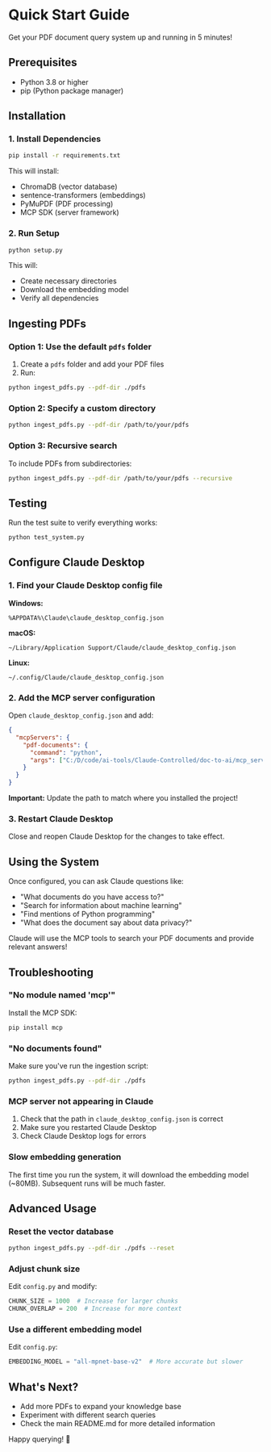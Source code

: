 # Quick Start Guide

Get your PDF document query system up and running in 5 minutes!

## Prerequisites

- Python 3.8 or higher
- pip (Python package manager)

## Installation

### 1. Install Dependencies

```bash
pip install -r requirements.txt
```

This will install:
- ChromaDB (vector database)
- sentence-transformers (embeddings)
- PyMuPDF (PDF processing)
- MCP SDK (server framework)

### 2. Run Setup

```bash
python setup.py
```

This will:
- Create necessary directories
- Download the embedding model
- Verify all dependencies

## Ingesting PDFs

### Option 1: Use the default `pdfs` folder

1. Create a `pdfs` folder and add your PDF files
2. Run:
```bash
python ingest_pdfs.py --pdf-dir ./pdfs
```

### Option 2: Specify a custom directory

```bash
python ingest_pdfs.py --pdf-dir /path/to/your/pdfs
```

### Option 3: Recursive search

To include PDFs from subdirectories:
```bash
python ingest_pdfs.py --pdf-dir /path/to/your/pdfs --recursive
```

## Testing

Run the test suite to verify everything works:

```bash
python test_system.py
```

## Configure Claude Desktop

### 1. Find your Claude Desktop config file

**Windows:**
```
%APPDATA%\Claude\claude_desktop_config.json
```

**macOS:**
```
~/Library/Application Support/Claude/claude_desktop_config.json
```

**Linux:**
```
~/.config/Claude/claude_desktop_config.json
```

### 2. Add the MCP server configuration

Open `claude_desktop_config.json` and add:

```json
{
  "mcpServers": {
    "pdf-documents": {
      "command": "python",
      "args": ["C:/D/code/ai-tools/Claude-Controlled/doc-to-ai/mcp_server.py"]
    }
  }
}
```

**Important:** Update the path to match where you installed the project!

### 3. Restart Claude Desktop

Close and reopen Claude Desktop for the changes to take effect.

## Using the System

Once configured, you can ask Claude questions like:

- "What documents do you have access to?"
- "Search for information about machine learning"
- "Find mentions of Python programming"
- "What does the document say about data privacy?"

Claude will use the MCP tools to search your PDF documents and provide relevant answers!

## Troubleshooting

### "No module named 'mcp'"

Install the MCP SDK:
```bash
pip install mcp
```

### "No documents found"

Make sure you've run the ingestion script:
```bash
python ingest_pdfs.py --pdf-dir ./pdfs
```

### MCP server not appearing in Claude

1. Check that the path in `claude_desktop_config.json` is correct
2. Make sure you restarted Claude Desktop
3. Check Claude Desktop logs for errors

### Slow embedding generation

The first time you run the system, it will download the embedding model (~80MB). Subsequent runs will be much faster.

## Advanced Usage

### Reset the vector database

```bash
python ingest_pdfs.py --pdf-dir ./pdfs --reset
```

### Adjust chunk size

Edit `config.py` and modify:
```python
CHUNK_SIZE = 1000  # Increase for larger chunks
CHUNK_OVERLAP = 200  # Increase for more context
```

### Use a different embedding model

Edit `config.py`:
```python
EMBEDDING_MODEL = "all-mpnet-base-v2"  # More accurate but slower
```

## What's Next?

- Add more PDFs to expand your knowledge base
- Experiment with different search queries
- Check the main README.md for more detailed information

Happy querying! 🚀

